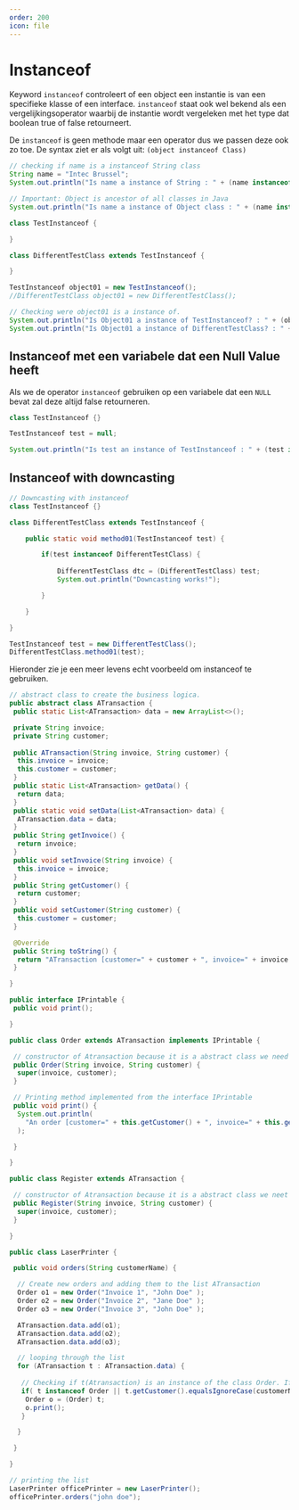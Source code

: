 ```yaml
---
order: 200
icon: file
---
```

# Instanceof

Keyword `instanceof` controleert of een object een instantie is van een specifieke klasse of een interface. `instanceof` staat ook wel bekend als een vergelijkingsoperator waarbij de instantie wordt vergeleken met het type dat boolean true of false retourneert.

De `instanceof` is geen methode maar een operator dus we passen deze ook zo toe. De syntax ziet er als volgt uit: `(object instanceof Class)`

```java
// checking if name is a instanceof String class
String name = "Intec Brussel";
System.out.println("Is name a instance of String : " + (name instanceof String));

// Important: Object is ancestor of all classes in Java
System.out.println("Is name a instance of Object class : " + (name instanceof Object));
```

```java
class TestInstanceof {

}

class DifferentTestClass extends TestInstanceof {

}

TestInstanceof object01 = new TestInstanceof();
//DifferentTestClass object01 = new DifferentTestClass();

// Checking were object01 is a instance of.  
System.out.println("Is Object01 a instance of TestInstanceof? : " + (object01 instanceof TestInstanceof));
System.out.println("Is Object01 a instance of DifferentTestClass? : " + (object01 instanceof DifferentTestClass));
```

<div style='page-break-after: always;'></div>

## Instanceof met een variabele dat een Null Value heeft

Als we de operator `instanceof` gebruiken op een variabele dat een `NULL` bevat zal deze altijd false retourneren.

```java
class TestInstanceof {}

TestInstanceof test = null;

System.out.println("Is test an instance of TestInstanceof : " + (test instanceof TestInstanceof));
```

## Instanceof with downcasting

```java
// Downcasting with instanceof
class TestInstanceof {}

class DifferentTestClass extends TestInstanceof {

    public static void method01(TestInstanceof test) {

        if(test instanceof DifferentTestClass) {
            
            DifferentTestClass dtc = (DifferentTestClass) test;
            System.out.println("Downcasting works!");

        }

    }

}

TestInstanceof test = new DifferentTestClass();
DifferentTestClass.method01(test);
```

<div style='page-break-after: always;'></div>

Hieronder zie je een meer levens echt voorbeeld om instanceof te gebruiken.

```java
// abstract class to create the business logica. 
public abstract class ATransaction {
 public static List<ATransaction> data = new ArrayList<>();

 private String invoice;
 private String customer;
 
 public ATransaction(String invoice, String customer) {
  this.invoice = invoice;
  this.customer = customer;
 }
 public static List<ATransaction> getData() {
  return data;
 }
 public static void setData(List<ATransaction> data) {
  ATransaction.data = data;
 }
 public String getInvoice() {
  return invoice;
 }
 public void setInvoice(String invoice) {
  this.invoice = invoice;
 }
 public String getCustomer() {
  return customer;
 }
 public void setCustomer(String customer) {
  this.customer = customer;
 }

 @Override
 public String toString() {
  return "ATransaction [customer=" + customer + ", invoice=" + invoice + "]";
 }
```

```java
} 

public interface IPrintable {
 public void print();

}
```

<div style='page-break-after: always;'></div>

```java
public class Order extends ATransaction implements IPrintable {

 // constructor of Atransaction because it is a abstract class we need to implement it
 public Order(String invoice, String customer) {
  super(invoice, customer);
 }

 // Printing method implemented from the interface IPrintable
 public void print() {
  System.out.println(
    "An order [customer=" + this.getCustomer() + ", invoice=" + this.getInvoice() + "]"
  );

 }

}
```

```java
public class Register extends ATransaction {

 // constructor of Atransaction because it is a abstract class we neet to implement it
 public Register(String invoice, String customer) {
  super(invoice, customer);
 }

}
```

<div style='page-break-after: always;'></div>

```java
public class LaserPrinter {

 public void orders(String customerName) {

  // Create new orders and adding them to the list ATransaction
  Order o1 = new Order("Invoice 1", "John Doe" );
  Order o2 = new Order("Invoice 2", "Jane Doe" );
  Order o3 = new Order("Invoice 3", "John Doe" );

  ATransaction.data.add(o1);
  ATransaction.data.add(o2);
  ATransaction.data.add(o3);

  // looping through the list
  for (ATransaction t : ATransaction.data) {
   
   // Checking if t(Atransaction) is an instance of the class Order. If it is we are going to print it.
   if( t instanceof Order || t.getCustomer().equalsIgnoreCase(customerName)) {
    Order o = (Order) t;
    o.print();
   } 

  }

 }

}

// printing the list
LaserPrinter officePrinter = new LaserPrinter();
officePrinter.orders("john doe");
```
